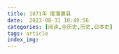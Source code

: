 ```yaml
---
title: 1871年 废藩置县
date:  2023-08-31 10:49:56
categories: [阅读,全历史,历史,日本史]
tags: article
index_img: 
---
```


